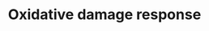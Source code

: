 ---
annotations:
- id: PW:0000378
  parent: regulatory pathway
  type: Pathway Ontology
  value: oxidative stress response pathway
authors:
- MaintBot
- Samuel Sklar
- Ddigles
- Khanspers
- Egonw
- Mkutmon
- Eweitz
citedin:
- link: 10.1038/mtm.2014.7
  title: Proteomic profiling of salivary gland after nonviral gene transfer mediated
    by conventional plasmids and minicircles (2014)
description: This pathway shows how tissue is damaged when oxygen levels are not balanced
  and become too high.
last-edited: 2023-04-27
organisms:
- Mus musculus
redirect_from:
- /index.php/Pathway:WP1496
- /instance/WP1496
- /instance/WP1496_r126385
revision: r126385
schema-jsonld:
- '@context': https://schema.org/
  '@id': https://wikipathways.github.io/pathways/WP1496.html
  '@type': Dataset
  creator:
    '@type': Organization
    name: WikiPathways
  description: This pathway shows how tissue is damaged when oxygen levels are not
    balanced and become too high.
  keywords:
  - Apaf1
  - Bad
  - Bag4
  - Bak1
  - Bcl2
  - C1qa
  - C1qb
  - C1qg
  - C1r
  - C1s
  - C2
  - C3ar1
  - C4
  - C5r1
  - Casp3
  - Casp9
  - Cdc42
  - Cdkn1a
  - Cdkn1b
  - Cdkn1c
  - Cr2
  - Cycs
  - Cyct
  - Gadd45a
  - Hc
  - Map2k6
  - Map3k1
  - Map3k9
  - Mapk12
  - Mapk13
  - Mapk14
  - Nfkb1
  - Pcna
  - Tnf
  - Tnfrsf1b
  - Tnk2
  - Traf1
  - Traf2
  - Traf3
  - Traf6
  - Ttrap
  license: CC0
  name: Oxidative damage response
seo: CreativeWork
title: Oxidative damage response
wpid: WP1496
---